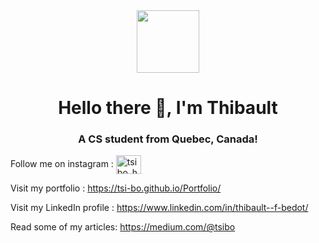   
                                   
<div id="header" align="center">
  <img src="https://media.giphy.com/media/WFZvB7VIXBgiz3oDXE/giphy.gif" width="100"/>
</div> 
<h1 align="center">Hello there 👋, I'm Thibault</h1>
<h3 align="center">A CS student from Quebec, Canada!</h3> 
 
<div id="insta" align="left"> 
  Follow me on instagram : <a href="https://instagram.com/tsibo_hp" target="blank"><img align="center" src="https://raw.githubusercontent.com/rahuldkjain/github-profile-readme-generator/master/src/images/icons/Social/instagram.svg" alt="tsibo_hp" height="30" width="40" align-items="center" /></a>
</div> 


Visit my portfolio : https://tsi-bo.github.io/Portfolio/

Visit my LinkedIn profile : https://www.linkedin.com/in/thibault--f-bedot/ 

Read some of my articles: https://medium.com/@tsibo
 

